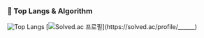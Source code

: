 <!-- Header -->


### 🚌 Top Langs & Algorithm
![Top Langs](https://github-readme-stats.vercel.app/api/top-langs/?username=rlawncks125&layout=compact)
[![Solved.ac
프로필](http://mazassumnida.wtf/api/v2/generate_badge?boj=______)](https://solved.ac/profile/______)
